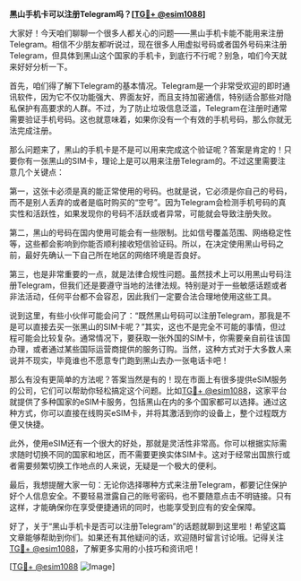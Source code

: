 **黑山手机卡可以注册Telegram吗？[[TG💪+ @esim1088](https://t.me/s/esim1088)]**

大家好！今天咱们聊聊一个很多人都关心的问题——黑山手机卡能不能用来注册Telegram。相信不少朋友都听说过，现在很多人用虚拟号码或者国外号码来注册Telegram，但具体到黑山这个国家的手机卡，到底行不行呢？别急，咱们今天就来好好分析一下。

首先，咱们得了解下Telegram的基本情况。Telegram是一个非常受欢迎的即时通讯软件，因为它不仅功能强大、界面友好，而且支持加密通信，特别适合那些对隐私保护有高要求的人群。不过，为了防止垃圾信息泛滥，Telegram在注册时通常需要验证手机号码。这也就意味着，如果你没有一个有效的手机号码，那么你就无法完成注册。

那么问题来了，黑山的手机卡是不是可以用来完成这个验证呢？答案是肯定的！只要你有一张黑山的SIM卡，理论上是可以用来注册Telegram的。不过这里需要注意几个关键点：

第一，这张卡必须是真的能正常使用的号码。也就是说，它必须是你自己的号码，而不是别人丢弃的或者是临时购买的“空号”。因为Telegram会检测手机号码的真实性和活跃性，如果发现你的号码不活跃或者异常，可能就会导致注册失败。

第二，黑山的号码在国内使用可能会有一些限制。比如信号覆盖范围、网络稳定性等，这些都会影响到你能否顺利接收短信验证码。所以，在决定使用黑山号码之前，最好先确认一下自己所在地区的网络环境是否良好。

第三，也是非常重要的一点，就是法律合规性问题。虽然技术上可以用黑山号码注册Telegram，但我们还是要遵守当地的法律法规。特别是对于一些敏感话题或者非法活动，任何平台都不会容忍，因此我们一定要合法合理地使用这些工具。

说到这里，有些小伙伴可能会问了：“既然黑山号码可以注册Telegram，那我是不是可以直接去买一张黑山的SIM卡呢？”其实，这也不是完全不可能的事情，但过程可能会比较复杂。通常情况下，要获取一张外国的SIM卡，你需要亲自前往该国办理，或者通过某些国际运营商提供的服务订购。当然，这种方式对于大多数人来说并不现实，毕竟谁也不愿意专门跑到黑山去办一张电话卡吧！

那么有没有更简单的方法呢？答案当然是有的！现在市面上有很多提供eSIM服务的公司，它们可以帮助你轻松搞定这个问题。比如[TG💪+ @esim1088](https://t.me/s/esim1088)，这家平台就提供了多种国家的eSIM卡服务，包括黑山在内的多个国家都可以选择。通过这种方式，你可以直接在线购买eSIM卡，并将其激活到你的设备上，整个过程既方便又快捷。

此外，使用eSIM还有一个很大的好处，那就是灵活性非常高。你可以根据实际需求随时切换不同的国家和地区，而不需要更换实体SIM卡。这对于经常出国旅行或者需要频繁切换工作地点的人来说，无疑是一个极大的便利。

最后，我想提醒大家一句：无论你选择哪种方式来注册Telegram，都要记住保护好个人信息安全。不要轻易泄露自己的账号密码，也不要随意点击不明链接。只有这样，才能确保你在享受便捷通讯的同时，也能享受到应有的安全保障。

好了，关于“黑山手机卡是否可以注册Telegram”的话题就聊到这里啦！希望这篇文章能够帮助到你们。如果还有其他疑问的话，欢迎随时留言讨论哦。记得关注[TG💪+ @esim1088](https://t.me/s/esim1088)，了解更多实用的小技巧和资讯吧！

[[TG💪+ @esim1088](https://t.me/s/esim1088) ![Image](https://i.postimg.cc/4NQfJmqS/Snipaste-2025-05-13-00-14-12.png)]